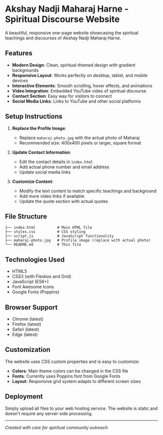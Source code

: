 # Akshay Nadji Maharaj Harne - Spiritual Discourse Website

A beautiful, responsive one-page website showcasing the spiritual teachings and discourses of Akshay Nadji Maharaj Harne.

## Features

- **Modern Design**: Clean, spiritual-themed design with gradient backgrounds
- **Responsive Layout**: Works perfectly on desktop, tablet, and mobile devices
- **Interactive Elements**: Smooth scrolling, hover effects, and animations
- **Video Integration**: Embedded YouTube video of spiritual discourse
- **Contact Section**: Easy way for visitors to connect
- **Social Media Links**: Links to YouTube and other social platforms

## Setup Instructions

1. **Replace the Profile Image**:
   - Replace `maharaj-photo.jpg` with the actual photo of Maharaj
   - Recommended size: 400x400 pixels or larger, square format

2. **Update Contact Information**:
   - Edit the contact details in `index.html`
   - Add actual phone number and email address
   - Update social media links

3. **Customize Content**:
   - Modify the text content to match specific teachings and background
   - Add more video links if available
   - Update the quote section with actual quotes

## File Structure

```
├── index.html          # Main HTML file
├── styles.css          # CSS styling
├── script.js           # JavaScript functionality
├── maharaj-photo.jpg   # Profile image (replace with actual photo)
└── README.md           # This file
```

## Technologies Used

- HTML5
- CSS3 (with Flexbox and Grid)
- JavaScript (ES6+)
- Font Awesome Icons
- Google Fonts (Poppins)

## Browser Support

- Chrome (latest)
- Firefox (latest)
- Safari (latest)
- Edge (latest)

## Customization

The website uses CSS custom properties and is easy to customize:

- **Colors**: Main theme colors can be changed in the CSS file
- **Fonts**: Currently uses Poppins font from Google Fonts
- **Layout**: Responsive grid system adapts to different screen sizes

## Deployment

Simply upload all files to your web hosting service. The website is static and doesn't require any server-side processing.

---

*Created with care for spiritual community outreach*